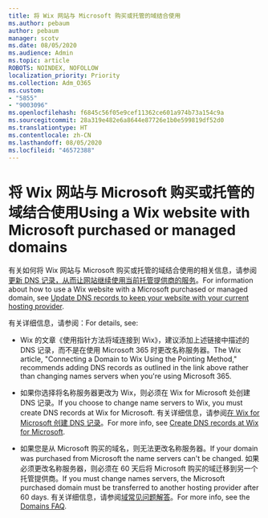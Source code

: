 ```yaml
---
title: 将 Wix 网站与 Microsoft 购买或托管的域结合使用
ms.author: pebaum
author: pebaum
manager: scotv
ms.date: 08/05/2020
ms.audience: Admin
ms.topic: article
ROBOTS: NOINDEX, NOFOLLOW
localization_priority: Priority
ms.collection: Adm_O365
ms.custom:
- "5855"
- "9003096"
ms.openlocfilehash: f6845c56f05e9cef11362ce601a974b73a154c9a
ms.sourcegitcommit: 28a319e482e6a8644e87726e1b0e599819df52d0
ms.translationtype: HT
ms.contentlocale: zh-CN
ms.lasthandoff: 08/05/2020
ms.locfileid: "46572388"
---
```

# <a name="using-a-wix-website-with-microsoft-purchased-or-managed-domains"></a><span data-ttu-id="fd9af-102">将 Wix 网站与 Microsoft 购买或托管的域结合使用</span><span class="sxs-lookup"><span data-stu-id="fd9af-102">Using a Wix website with Microsoft purchased or managed domains</span></span>

<span data-ttu-id="fd9af-103">有关如何将 Wix 网站与 Microsoft 购买或托管的域结合使用的相关信息，请参阅[更新 DNS 记录，从而让网站继续使用当前托管提供商的服务](https://docs.microsoft.com/microsoft-365/admin/dns/update-dns-records-to-retain-current-hosting-provider)。</span><span class="sxs-lookup"><span data-stu-id="fd9af-103">For information about how to use a Wix website with a Microsoft purchased or managed domain, see [Update DNS records to keep your website with your current hosting provider](https://docs.microsoft.com/microsoft-365/admin/dns/update-dns-records-to-retain-current-hosting-provider).</span></span>

<span data-ttu-id="fd9af-104">有关详细信息，请参阅：</span><span class="sxs-lookup"><span data-stu-id="fd9af-104">For details, see:</span></span> 

- <span data-ttu-id="fd9af-105">Wix 的文章《使用指针方法将域连接到 Wix》，建议添加上述链接中描述的 DNS 记录，而不是在使用 Microsoft 365 时更改名称服务器。</span><span class="sxs-lookup"><span data-stu-id="fd9af-105">The Wix article, "Connecting a Domain to Wix Using the Pointing Method," recommends adding DNS records as outlined in the link above rather than changing names servers when you're using Microsoft 365.</span></span>

- <span data-ttu-id="fd9af-106">如果你选择将名称服务器更改为 Wix，则必须在 Wix for Microsoft 处创建 DNS 记录。</span><span class="sxs-lookup"><span data-stu-id="fd9af-106">If you choose to change name servers to Wix, you must create DNS records at Wix for Microsoft.</span></span> <span data-ttu-id="fd9af-107">有关详细信息，请参阅[在 Wix for Microsoft 创建 DNS 记录](https://docs.microsoft.com/microsoft-365/admin/dns/create-dns-records-at-wix)。</span><span class="sxs-lookup"><span data-stu-id="fd9af-107">For more info, see [Create DNS records at Wix for Microsoft](https://docs.microsoft.com/microsoft-365/admin/dns/create-dns-records-at-wix).</span></span>

- <span data-ttu-id="fd9af-108">如果您是从 Microsoft 购买的域名，则无法更改名称服务器。</span><span class="sxs-lookup"><span data-stu-id="fd9af-108">If your domain was purchased from Microsoft the name servers can't be changed.</span></span> <span data-ttu-id="fd9af-109">如果必须更改名称服务器，则必须在 60 天后将 Microsoft 购买的域迁移到另一个托管提供商。</span><span class="sxs-lookup"><span data-stu-id="fd9af-109">If you must change names servers, the Microsoft purchased domain must be transferred to another hosting provider after 60 days.</span></span> <span data-ttu-id="fd9af-110">有关详细信息，请参阅[域常见问题解答](https://docs.microsoft.com/microsoft-365/admin/setup/domains-faq#can-i-transfer-a-domain-i-purchased-from-microsoft-to-another-provider)。</span><span class="sxs-lookup"><span data-stu-id="fd9af-110">For more info, see the [Domains FAQ](https://docs.microsoft.com/microsoft-365/admin/setup/domains-faq#can-i-transfer-a-domain-i-purchased-from-microsoft-to-another-provider).</span></span>